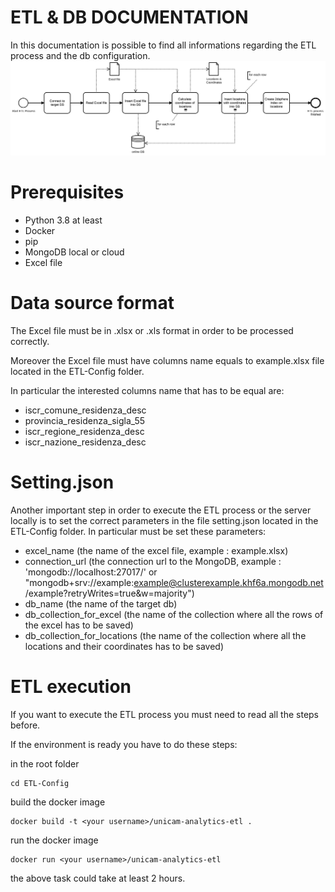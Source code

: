 # ETL & DB DOCUMENTATION

In this documentation is possible to find all informations regarding the ETL process and the db configuration.
![Alt text](https://github.com/Matteoo98/Unicam-analytics/blob/489d87247b84ab062ed97954841da6b693e584b5/docs/diagrams/ETLdiagram.svg?raw=true "etl")

# Prerequisites
- Python 3.8 at least
- Docker
- pip
- MongoDB local or cloud
- Excel file

# Data source format
The Excel file must be in .xlsx or .xls format in order to be processed correctly.

Moreover the Excel file must have columns name equals to example.xlsx file located in the ETL-Config folder.

In particular the interested columns name that has to be equal are:
- iscr_comune_residenza_desc 
- provincia_residenza_sigla_55
- iscr_regione_residenza_desc
- iscr_nazione_residenza_desc

# Setting.json
Another important step in order to execute the ETL process or the server locally is to set the correct parameters in the file setting.json located in the ETL-Config folder.
In particular must be set these parameters:
- excel_name (the name of the excel file, example : example.xlsx)
- connection_url (the connection url to the MongoDB, example : 'mongodb://localhost:27017/' or "mongodb+srv://example:example@clusterexample.khf6a.mongodb.net/example?retryWrites=true&w=majority")
- db_name (the name of the target db)
- db_collection_for_excel (the name of the collection where all the rows of the excel has to be saved)
- db_collection_for_locations (the name of the collection where all the locations and their coordinates has to be saved)


# ETL execution
If you want to execute the ETL process you must need to read all the steps before.

If the environment is ready you have to do these steps:

in the root folder 
```
cd ETL-Config
```
build the docker image
```
docker build -t <your username>/unicam-analytics-etl .
```
run the docker image
```
docker run <your username>/unicam-analytics-etl 
```
the above task could take at least 2 hours.
